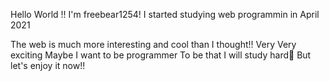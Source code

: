 Hello World !!
I'm freebear1254!
I started studying web programmin in April 2021

The web is much more interesting and cool than I thought!!
Very Very exciting
Maybe I want to be programmer 
To be that I will study hard🤣
But let's enjoy it now!!

